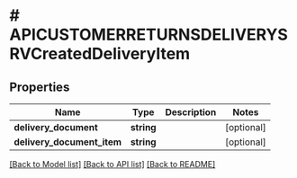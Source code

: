 # # APICUSTOMERRETURNSDELIVERYSRVCreatedDeliveryItem

## Properties

Name | Type | Description | Notes
------------ | ------------- | ------------- | -------------
**delivery_document** | **string** |  | [optional]
**delivery_document_item** | **string** |  | [optional]

[[Back to Model list]](../../README.md#models) [[Back to API list]](../../README.md#endpoints) [[Back to README]](../../README.md)
